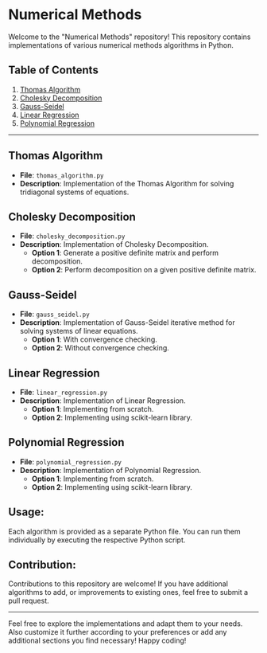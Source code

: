 # Numerical Methods

Welcome to the "Numerical Methods" repository! This repository contains implementations of various numerical methods algorithms in Python.

## Table of Contents

1. [Thomas Algorithm](#thomas-algorithm)
2. [Cholesky Decomposition](#cholesky-decomposition)
3. [Gauss-Seidel](#gauss-seidel)
4. [Linear Regression](#linear-regression)
5. [Polynomial Regression](#polynomial-regression)

---

## Thomas Algorithm
- **File**: `thomas_algorithm.py`
- **Description**: Implementation of the Thomas Algorithm for solving tridiagonal systems of equations.

## Cholesky Decomposition
- **File**: `cholesky_decomposition.py`
- **Description**: Implementation of Cholesky Decomposition.
    - **Option 1**: Generate a positive definite matrix and perform decomposition.
    - **Option 2**: Perform decomposition on a given positive definite matrix.

## Gauss-Seidel
- **File**: `gauss_seidel.py`
- **Description**: Implementation of Gauss-Seidel iterative method for solving systems of linear equations.
    - **Option 1**: With convergence checking.
    - **Option 2**: Without convergence checking.

## Linear Regression
- **File**: `linear_regression.py`
- **Description**: Implementation of Linear Regression.
    - **Option 1**: Implementing from scratch.
    - **Option 2**: Implementing using scikit-learn library.

## Polynomial Regression
- **File**: `polynomial_regression.py`
- **Description**: Implementation of Polynomial Regression.
    - **Option 1**: Implementing from scratch.
    - **Option 2**: Implementing using scikit-learn library.

## Usage:

Each algorithm is provided as a separate Python file. You can run them individually by executing the respective Python script.

## Contribution:

Contributions to this repository are welcome! If you have additional algorithms to add, or improvements to existing ones, feel free to submit a pull request.

---

Feel free to explore the implementations and adapt them to your needs. Also customize it further according to your preferences or add any additional sections you find necessary!
Happy coding!
